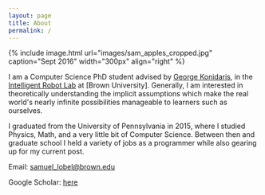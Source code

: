 ```yaml
---
layout: page
title: About
permalink: /
---
```


{% include image.html url="images/sam_apples_cropped.jpg" caption="Sept 2016" width="300px" align="right" %}

I am a Computer Science PhD student advised by [George Konidaris], in the [Intelligent Robot Lab] at [Brown University]. Generally, I am interested in theoretically understanding the implicit assumptions which make the real world's nearly infinite possibilities manageable to learners such as ourselves.


I graduated from the University of Pennsylvania in 2015, where I studied Physics, Math, and a very little bit of Computer Science. Between then and graduate school I held a variety of jobs as a programmer while also gearing up for my current post.


Email: [samuel_lobel@brown.edu] 

Google Scholar: [here]


[George Konidaris]: http://cs.brown.edu/people/gdk/
[Intelligent Robot Lab]: http://irl.cs.brown.edu/
[here]: https://scholar.google.com/citations?user=H8gdqsUAAAAJ&hl=en
[samuel_lobel@brown.edu]: mailto:gaurav.chaurasia@oculus.com
